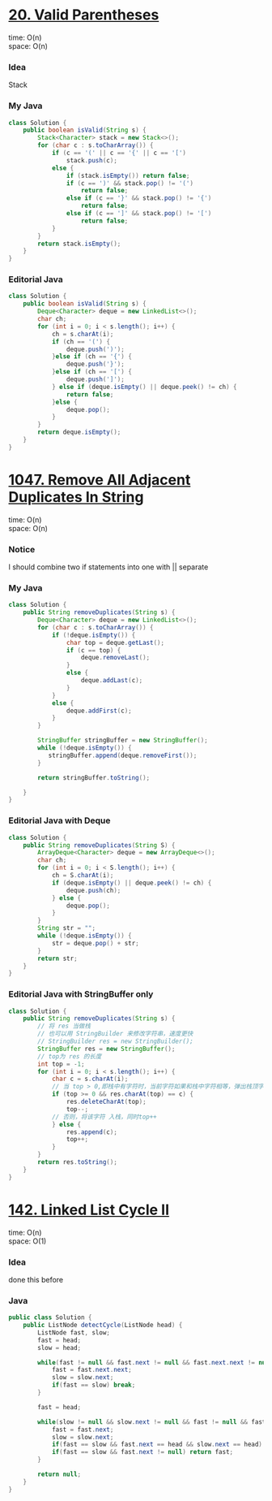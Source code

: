 # [20. Valid Parentheses](https://leetcode.com/problems/valid-parentheses/description/)

time: O(n)\
space: O(n) 

### Idea
Stack

### My Java
``` java
class Solution {
    public boolean isValid(String s) {
        Stack<Character> stack = new Stack<>();
        for (char c : s.toCharArray()) {
            if (c == '(' || c == '{' || c == '[')
                stack.push(c);
            else {
                if (stack.isEmpty()) return false;
                if (c == ')' && stack.pop() != '(')
                    return false;
                else if (c == '}' && stack.pop() != '{')
                    return false;
                else if (c == ']' && stack.pop() != '[')
                    return false;
            }
        }
        return stack.isEmpty();
    }
}
```

### Editorial Java
``` java
class Solution {
    public boolean isValid(String s) {
        Deque<Character> deque = new LinkedList<>();
        char ch;
        for (int i = 0; i < s.length(); i++) {
            ch = s.charAt(i);
            if (ch == '(') {
                deque.push(')');
            }else if (ch == '{') {
                deque.push('}');
            }else if (ch == '[') {
                deque.push(']');
            } else if (deque.isEmpty() || deque.peek() != ch) {
                return false;
            }else {
                deque.pop();
            }
        }
        return deque.isEmpty();
    }
}
```


# [1047. Remove All Adjacent Duplicates In String](https://leetcode.com/problems/remove-all-adjacent-duplicates-in-string/description/)

time: O(n) \
space: O(n) 

### Notice
I should combine two if statements into one with || separate

### My Java
``` java
class Solution {
    public String removeDuplicates(String s) {
        Deque<Character> deque = new LinkedList<>();
        for (char c : s.toCharArray()) {
            if (!deque.isEmpty()) {
                char top = deque.getLast();
                if (c == top) {
                    deque.removeLast();
                }
                else {
                    deque.addLast(c);
                }
            }
            else {
                deque.addFirst(c);
            }
        }

        StringBuffer stringBuffer = new StringBuffer();
        while (!deque.isEmpty()) {
           stringBuffer.append(deque.removeFirst());
        }

        return stringBuffer.toString();

    }
}
```

### Editorial Java with Deque
``` java
class Solution {
    public String removeDuplicates(String S) {
        ArrayDeque<Character> deque = new ArrayDeque<>();
        char ch;
        for (int i = 0; i < S.length(); i++) {
            ch = S.charAt(i);
            if (deque.isEmpty() || deque.peek() != ch) {
                deque.push(ch);
            } else {
                deque.pop();
            }
        }
        String str = "";
        while (!deque.isEmpty()) {
            str = deque.pop() + str;
        }
        return str;
    }
}
```

### Editorial Java with StringBuffer only
``` java
class Solution {
    public String removeDuplicates(String s) {
        // 将 res 当做栈
        // 也可以用 StringBuilder 来修改字符串，速度更快
        // StringBuilder res = new StringBuilder();
        StringBuffer res = new StringBuffer();
        // top为 res 的长度
        int top = -1;
        for (int i = 0; i < s.length(); i++) {
            char c = s.charAt(i);
            // 当 top > 0,即栈中有字符时，当前字符如果和栈中字符相等，弹出栈顶字符，同时 top--
            if (top >= 0 && res.charAt(top) == c) {
                res.deleteCharAt(top);
                top--;
            // 否则，将该字符 入栈，同时top++
            } else {
                res.append(c);
                top++;
            }
        }
        return res.toString();
    }
}
```


# [142. Linked List Cycle II](https://leetcode.com/problems/linked-list-cycle-ii/description/)

time: O(n) \
space: O(1)

### Idea
done this before

### Java
``` java
public class Solution {
    public ListNode detectCycle(ListNode head) {
        ListNode fast, slow;
        fast = head;
        slow = head;

        while(fast != null && fast.next != null && fast.next.next != null) {
            fast = fast.next.next;
            slow = slow.next;
            if(fast == slow) break;
        }

        fast = head;

        while(slow != null && slow.next != null && fast != null && fast.next != null) {
            fast = fast.next;
            slow = slow.next;
            if(fast == slow && fast.next == head && slow.next == head) return head;
            if(fast == slow && fast.next != null) return fast;
        }

        return null;
    }
}
```
